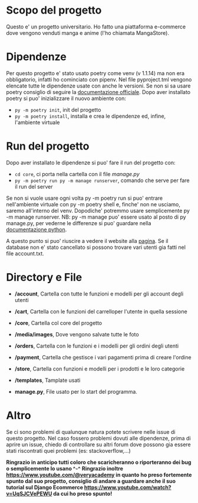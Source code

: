 
# Scopo del progetto

Questo e' un progetto universitario.
Ho fatto una piattaforma e-commerce dove vengono venduti manga e anime (l'ho chiamata MangaStore).


# Dipendenze

Per questo progetto e' stato usato poetry come venv (v 1.1.14) ma non era obbligatorio, infatti ho cominciato con pipenv.
Nel file pyproject.tml vengono elencate tutte le dipendenze usate con anche le versioni.
Se non si sa usare poetry consiglio di seguire la [documentazione officiale](https://python-poetry.org/docs/).
Dopo aver installato poetry si puo' inizializzare il nuovo ambiente con:
+ `py -m poetry init`, init del progetto
+ `py -m poetry install`, installa e crea le dipendenze ed, infine, l'ambiente virtuale


# Run del progetto

Dopo aver installato le dipendenze si puo' fare il run del progetto con:
+ `cd core`, ci porta nella cartella con il file *manage.py*
+ `py -m poetry run py -m manage runserver`, comando che serve per fare il run del server

Se non si vuole usare ogni volta py -m poetry run si puo' entrare nell'ambiente virtuale con py -m poetry shell e, finche' non ne usciamo, saremo all'interno del venv. 
Dopodiche' potremmo usare semplicemente py -m manage runserver.
NB: py -m manage puo' essere usato al posto di py manage.py, per vederne le differenze si puo' guardare nella [documentazione python](https://docs.python.org/3/using/cmdline.html).

A questo punto si puo' riuscire a vedere il website alla [pagina](http://127.0.0.1:8000/).
Se il database non e' stato cancellato si possono trovare vari utenti gia fatti nel file account.txt.



# Directory e  File


- **/account**, Cartella con tutte le funzioni e modelli per gli account degli utenti
    
- **/cart**, Cartella con le funzioni del carrelloper l'utente in quella sessione 
    
- **/core**, Cartella col core del progetto

- **/media/images**, Dove vengono salvate tutte le foto

- **/orders**, Cartella con le funzioni e i modelli per gli ordini degli utenti

- **/payment**, Cartella che gestisce i vari pagamenti prima di creare l'ordine

- **/store**, Cartella con funzioni e modelli per i prodotti e le loro categorie

- **/templates**, Tamplate usati 

- **manage.py**, File usato per lo start del programma.


# Altro 
Se ci sono problemi di qualunque natura potete scrivere nelle issue di questo progetto.
Nel caso fossero problemi dovuti alle dipendenze, prima di aprire un issue, chiedo di controllare 
su altri forum dove possono gia essere stati riscontrati quei problemi (es: stackoverflow,...)

**Ringrazio in anticipo tutti coloro che scaricheranno o riporteranno dei bug o semplicemente lo usano ^-^**
**Ringrazio inoltre https://www.youtube.com/@veryacademy in quanto ho preso fortemente spunto dal suo progetto,
  consiglio di andare a guardare anche il suo tutorial sul Django Ecommerce https://www.youtube.com/watch?v=UqSJCVePEWU
  da cui ho preso spunto!**


